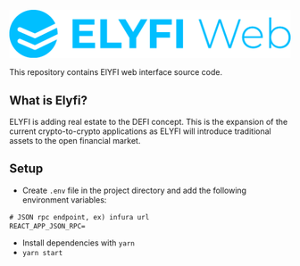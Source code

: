 ![plot](./src/assets/images/intro.png)

This repository contains ElYFI web interface source code.

## What is Elyfi?

ELYFI is adding real estate to the DEFI concept. This is the expansion of the current crypto-to-crypto applications as ELYFI will introduce traditional assets to the open financial market.

## Setup

- Create `.env` file in the project directory and add the following environment variables:

```
# JSON rpc endpoint, ex) infura url
REACT_APP_JSON_RPC=
```

- Install dependencies with `yarn`
- `yarn start`
